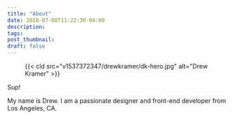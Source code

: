 ```yaml
---
title: "About"
date: 2018-07-08T11:22:30-04:00
description:
tags:
post_thumbnail:
draft: false
---
```


<figure>
{{< cld src="v1537372347/drewkramer/dk-hero.jpg" alt="Drew Kramer" >}}
</figure>

Sup!

My name is Drew. I am a passionate designer and front-end developer from Los Angeles, CA.
